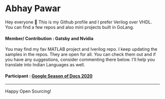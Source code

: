 # Abhay Pawar
Hey everyone 👋 This is my Github profile and I prefer Verilog over VHDL.
You can find a few repos and also mini projects built in GoLang.
#### Member/ Contribution : Gatsby and Nvidia
You may find my fav MATLAB project and Iverilog repo. I keep updating the samples in the repos. They are open for all. You can check them out and if you have any suggestions, consider commenting there below.
I'll help you translate into Indian Languages as well.
#### Participant : [Google Season of Docs 2020](https://developers.google.com/season-of-docs/docs/timeline "Google Season of Docs 2020")

----
Happy Open Sourcing!
